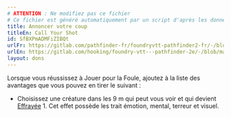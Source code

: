 ```yaml
---
# ATTENTION : Ne modifiez pas ce fichier
# Ce fichier est généré automatiquement par un script d'après les données du module Foundry VTT officiel et de sa traduction
title: Annoncer votre coup
titleEn: Call Your Shot
id: SfBXPmADMFiZIBQt
urlFr: https://gitlab.com/pathfinder-fr/foundryvtt-pathfinder2-fr/-/blob/master/data/feats/SfBXPmADMFiZIBQt.htm
urlEn: https://gitlab.com/hooking/foundry-vtt---pathfinder-2e/-/blob/master/packs/data/feats.db/call-your-shot.json
layout: dons
---
```

Lorsque vous réussissez à Jouer pour la Foule, ajoutez à la liste des avantages que vous pouvez en tirer le suivant :

- Choisissez une créature dans les 9 m qui peut vous voir et qui devient [Effrayée](../conditions/effrayé.md) 1. Cet effet possède les trait émotion, mental, terreur et visuel.
